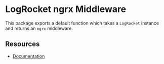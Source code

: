 # LogRocket ngrx Middleware

This package exports a default function which takes a `LogRocket` instance and returns an `ngrx` middleware.

## Resources
* [Documentation](https://docs.logrocket.com/v1.0/reference#ngrx)